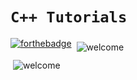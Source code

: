 <h1><code>C++ Tutorials</code></h1>


[![forthebadge](https://forthebadge.com/images/badges/made-with-c-plus-plus.svg)](https://forthebadge.com)
<img src="https://github.com/piyush168713/piyush168713/blob/main/svg/open-source.svg" alt="welcome" style="vertical-align:top; margin:6px 4px">  
<img src="https://github.com/piyush168713/piyush168713/blob/main/svg/welcome-contributors.svg" alt="welcome" style="vertical-align:top; margin:6px 4px">
 


